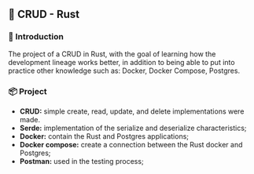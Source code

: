 ## 🦀 CRUD - Rust

### 📝 Introduction
The project of a CRUD in Rust, with the goal of learning how the development lineage works better, in addition to being able to put into practice other knowledge such as: Docker, Docker Compose, Postgres.

### 📦 Project
- **CRUD:** simple create, read, update, and delete implementations were made.
- **Serde:** implementation of the serialize and deserialize characteristics;
- **Docker:** contain the Rust and Postgres applications;
- **Docker compose:** create a connection between the Rust docker and Postgres;
- **Postman:** used in the testing process;
